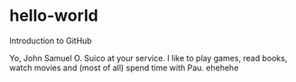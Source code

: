 # hello-world
Introduction to GitHub

Yo, John Samuel O. Suico at your service. I like to play games, read books, watch movies and (most of all) spend time with Pau.
ehehehe
